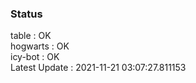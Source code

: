 ### Status


table : OK  
hogwarts : OK  
icy-bot : OK  
Latest Update : 2021-11-21 03:07:27.811153
